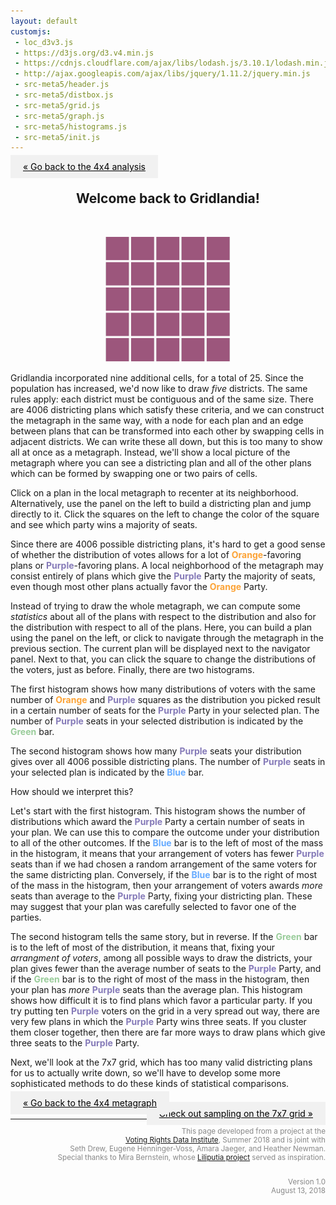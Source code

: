 ```yaml
---
layout: default
customjs:
 - loc_d3v3.js
 - https://d3js.org/d3.v4.min.js
 - https://cdnjs.cloudflare.com/ajax/libs/lodash.js/3.10.1/lodash.min.js
 - http://ajax.googleapis.com/ajax/libs/jquery/1.11.2/jquery.min.js
 - src-meta5/header.js
 - src-meta5/distbox.js
 - src-meta5/grid.js
 - src-meta5/graph.js
 - src-meta5/histograms.js
 - src-meta5/init.js
---
```



<style>


.previous {
    background-color: #f1f1f1;
    color: black;
}

.next {
    background-color: #f1f1f1;
    color: black;
}

.round {
    border-radius: 50%;
}
</style>

<p style="text-align:left;">
<a href="./metagrid" class="previous" style="padding: 10px 20px">&laquo; Go back to the 4x4 analysis</a>
</p>


<center>
<h2> Welcome back to Gridlandia!</h2>
<br/>
<p align="center">
  <img width="200"  src="imgs/blankgrid5.png?raw=true"><br />

</p>

</center>


Gridlandia incorporated nine additional cells, for a total of 25.  Since the population has increased, we'd now like to draw *five* districts.  The same rules apply: each district must be contiguous and of the same size.  There are 4006 districting plans which satisfy these criteria, and we can construct the metagraph in the same way, with a node for each plan and an edge between plans that can be transformed into each other by swapping cells in adjacent districts.  We can write these all down, but this is too many to show all at once as a metagraph.  Instead, we'll show a local picture of the metagraph where you can see a districting plan and all of the other plans which can be formed by swapping one or two pairs of cells.


Click on a plan in the local metagraph to recenter at its neighborhood.  Alternatively, use the panel on the left to build a districting plan and jump directly to it.  Click the squares on the left to change the color of the square and see which party wins a majority of seats.





<div id="chart1" style="width:100% text-align:left"></div>



Since there are 4006 possible districting plans, it's hard to get a good sense of whether the distribution of votes allows for a lot of <span style="color:#fca336"><b>Orange</b></span>-favoring plans or <span style="color:#857ab8"><b>Purple</b></span>-favoring plans.  A local neighborhood of the metagraph may consist entirely of plans which give the <span style="color:#857ab8"><b>Purple</b></span> Party the majority of seats, even though most other plans actually favor the <span style="color:#fca336"><b>Orange</b></span> Party.

Instead of trying to draw the whole metagraph, we can compute some *statistics* about all of the plans with respect to the distribution and also for the distribution with respect to all of the plans.  Here, you can build a plan using the panel on the left, or click to navigate through the metagraph in the previous section.  The current plan will be displayed next to the navigator panel.  Next to that, you can click the square to change the distributions of the voters, just as before.  Finally, there are two histograms.  

The first histogram shows how many distributions of voters with the same number of <span style="color:#fca336"><b>Orange</b></span> and <span style="color:#857ab8"><b>Purple</b></span> squares as the distribution you picked result in a certain number of seats for the <span style="color:#857ab8"><b>Purple</b></span> Party in your selected plan.  The number of <span style="color:#857ab8"><b>Purple</b></span> seats in your selected distribution is indicated by the <span style="color:#99CC9A"><b>Green</b></span> bar.

The second histogram shows how many <span style="color:#857ab8"><b>Purple</b></span> seats your distribution gives over all 4006 possible districting plans.  The number of <span style="color:#857ab8"><b>Purple</b></span> seats in your selected plan is indicated by the <span style="color:#66ABFF"><b>Blue</b></span> bar.


<div id="chart2" style="width:100% text-align:left"></div>



How should we interpret this?  

Let's start with the first histogram. This histogram shows the number of distributions which award the <span style="color:#857ab8"><b>Purple</b></span> Party a certain number of seats in your plan.  We can use this to compare the outcome under your distribution to all of the other outcomes.  If the <span style="color:#66ABFF"><b>Blue</b></span> bar is to the left of most of the mass in the histogram, it means that your arrangement of voters has fewer <span style="color:#857ab8"><b>Purple</b></span> seats than if we had chosen a random arrangement of the same voters for the same districting plan.  Conversely, if the <span style="color:#66ABFF"><b>Blue</b></span> bar is to the right of most of the mass in the histogram, then your arrangement of voters awards *more* seats than average to the <span style="color:#857ab8"><b>Purple</b></span> Party, fixing your districting plan.  These may suggest that your plan was carefully selected to favor one of the parties.

The second histogram tells the same story, but in reverse.  If the <span style="color:#99CC9A"><b>Green</b></span> bar is to the left of most of the distribution, it means that, fixing your *arrangment of voters*, among all possible ways to draw the districts, your plan gives fewer than the average number of seats to the <span style="color:#857ab8"><b>Purple</b></span> Party, and if the <span style="color:#99CC9A"><b>Green</b></span> bar is to the right of most of the mass in the histogram, then your plan has *more* <span style="color:#857ab8"><b>Purple</b></span> seats than the average plan.  This histogram shows how difficult it is to find plans which favor a particular party.  If you try putting ten <span style="color:#857ab8"><b>Purple</b></span> voters on the grid in a very spread out way, there are very few plans in which the <span style="color:#857ab8"><b>Purple</b></span> Party wins three seats.  If you cluster them closer together, then there are far more ways to draw plans which give three seats to the <span style="color:#857ab8"><b>Purple</b></span> Party.



Next, we'll look at the 7x7 grid, which has too many valid districting plans for us to actually write down, so we'll have to develop some more sophisticated methods to do these kinds of statistical comparisons.

<p style="text-align:left;">
<a href="./metagrid" class="previous" style="padding: 10px 20px">&laquo; Go back to the 4x4 metagraph</a>
<span style="float:right;"><a href="./metagrid-3" class="next" style="padding: 10px 20px"> Check out sampling on the 7x7 grid &raquo;</a></span>

</p>


<div style="text-align:right; color:#888888;line-height:14px" width="100%"><small>
<hr style="width:100%">

This page developed from a project at the<br/>
<a href="http://gerrydata.org">Voting Rights Data Institute</a>,
Summer 2018 and is joint with<br/>
Seth Drew, Eugene Henninger-Voss, Amara Jaeger, and Heather Newman.<br/>
Special thanks to Mira Bernstein, whose <a href="https://docs.google.com/spreadsheets/d/1U8XXRwwJ3zLLu9Xx-xsrePBFsCXkYYFj_MB4t-ZaZ4k/edit#gid=2131508220">Liliputia project</a> served as inspiration.<br/><br/>

Version 1.0<br/>
August 13, 2018<br/>


</small>
</div>


<!-- 
<span style="color:#857ab8"><b>Purple</b></span>
<span style="color:#fca336"><b>Orange</b></span>
<span style="color:#99CC9A"><b>Green</b></span>
<span style="color:#66ABFF"><b>Blue</b></span>
-->